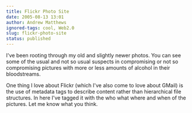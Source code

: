 ```yaml
---
title: Flickr Photo Site
date: 2005-08-13 13:01
author: Andrew Matthews
ignored-tags: cool, Web2.0
slug: flickr-photo-site
status: published
---
```


I've been rooting through my old and slightly newer photos. You can see some of the usual and not so usual suspects in compromising or not so compromising pictures with more or less amounts of alcohol in their bloodstreams.

One thing I love about Flickr (which I've also come to love about GMail) is the use of metadata tags to describe content rather than hierarchical file structures. In here I've tagged it with the who what where and when of the pictures. Let me know what you think.
